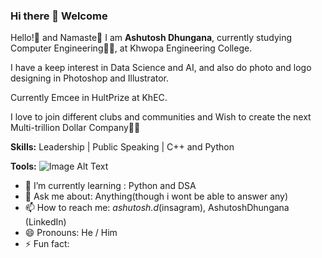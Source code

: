 ### Hi there 👋 Welcome

<!--
**AshutoshDhungana/AshutoshDhungana** is a ✨ _special_ ✨ repository because its `README.md` (this file) appears on your GitHub profile.

Here are some ideas to get you started:

- 🔭 I’m currently working on ...
- 🌱 I’m currently learning ...
- 👯 I’m looking to collaborate on ...
- 🤔 I’m looking for help with ...
- 💬 Ask me about ...
- 📫 How to reach me: ashutoshdhungana2004@gmail.com
- 😄 Pronouns: He / Him
- ⚡ Fun fact: ...
-->
Hello!👋 and Namaste🙏 I am **Ashutosh Dhungana**, currently studying Computer Engineering🧑‍💻, at Khwopa Engineering College.

I have a keep interest in Data Science and AI, and also do photo and logo designing in Photoshop and Illustrator.

Currently Emcee in HultPrize at KhEC.

I love to join different clubs and communities and Wish to create the next Multi-trillion Dollar Company💸😜

**Skills:**
Leadership | Public Speaking | C++ and Python 

**Tools:**
![Image Alt Text]()

- 🌱 I’m currently learning : Python and DSA
- 💬 Ask me about: Anything(though i wont be able to answer any)
- 📫 How to reach me: _ashutosh.d_(insagram), AshutoshDhungana (LinkedIn)
- 😄 Pronouns: He / Him
- ⚡ Fun fact: 
